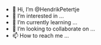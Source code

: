 - 👋 Hi, I’m @HendrikPetertje
- 👀 I’m interested in ...
- 🌱 I’m currently learning ...
- 💞️ I’m looking to collaborate on ...
- 📫 How to reach me ...

<!---
HendrikPetertje/HendrikPetertje is a ✨ special ✨ repository because its `README.md` (this file) appears on your GitHub profile.
You can click the Preview link to take a look at your changes.
--->
